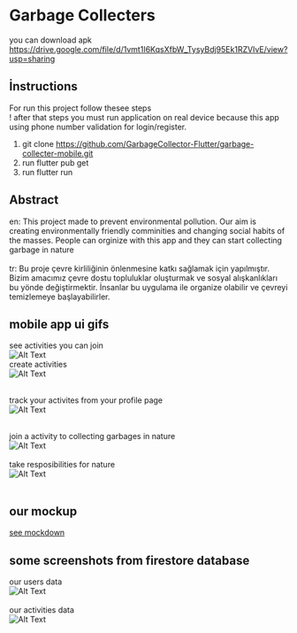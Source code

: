 # Garbage Collecters
you can download apk https://drive.google.com/file/d/1vmt1I6KqsXfbW_TysyBdj95Ek1RZVIvE/view?usp=sharing
## İnstructions
For run this project follow thesee steps <br>
! after that steps you must run application on real device because this app using phone number validation for login/register.
1. git clone https://github.com/GarbageCollector-Flutter/garbage-collecter-mobile.git
2. run flutter pub get
3. run flutter run

## Abstract

en: This project made to prevent environmental pollution. Our aim is creating environmentally friendly comminities and changing social habits of the masses. People can orginize with this app and they can start collecting garbage in nature<br><br>
tr: Bu proje çevre kirliliğinin önlenmesine katkı sağlamak için yapılmıştır. Bizim amacımız çevre dostu topluluklar oluşturmak ve sosyal alışkanlıkları bu yönde değiştirmektir. İnsanlar bu uygulama ile organize olabilir ve çevreyi temizlemeye başlayabilirler.

## mobile app ui gifs
see activities you can join <br>
![Alt Text](https://firebasestorage.googleapis.com/v0/b/garbage-collecter-b731b.appspot.com/o/appScreenGif%2Ftimeline.gif?alt=media&token=5121df6c-7e07-4515-be70-3f993afca7ec)<br>
create activities<br>
![Alt Text](https://firebasestorage.googleapis.com/v0/b/garbage-collecter-b731b.appspot.com/o/appScreenGif%2Fadd_new_operation.gif?alt=media&token=e6af360f-0c5b-47c4-95c9-314411f0da02)<br><br>

track your activites from your profile page <br>
![Alt Text](https://firebasestorage.googleapis.com/v0/b/garbage-collecter-b731b.appspot.com/o/appScreenGif%2Fprofile_page.gif?alt=media&token=b890a3ea-423b-4ba4-beb0-f07c4371ef13)<br><br>

join a activity to collecting garbages in nature<br>
![Alt Text](https://firebasestorage.googleapis.com/v0/b/garbage-collecter-b731b.appspot.com/o/appScreenGif%2Fnew_collecter.gif?alt=media&token=1decdf2b-a25b-4dd9-99db-37167fbc5a39)<br><br>
take resposibilities for nature<br>
![Alt Text](https://firebasestorage.googleapis.com/v0/b/garbage-collecter-b731b.appspot.com/o/appScreenGif%2Fnew_officer.gif?alt=media&token=e33ee758-32db-46ba-8d67-2da615b93382)<br><br>
## our mockup
[see mockdown](https://www.figma.com/file/rdSVk7VpSo32cQaVIT35Lc/Untitled?node-id=0%3A1)
## some screenshots from firestore database
our users data<br>
![Alt Text](https://firebasestorage.googleapis.com/v0/b/garbage-collecter-b731b.appspot.com/o/appScreenGif%2Fdatabase_user.PNG?alt=media&token=4ab9f7e7-3d71-4553-8f18-ee90876ac4f9)<br><br>
our activities data<br>
![Alt Text](https://firebasestorage.googleapis.com/v0/b/garbage-collecter-b731b.appspot.com/o/appScreenGif%2Foperation_database.PNG?alt=media&token=66f0ddb9-b0ca-4430-88fe-86e1ff00cdfc)<br><br>






